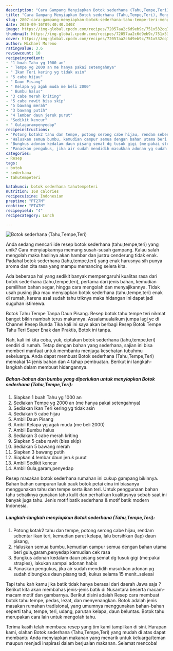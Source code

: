 ```yaml
---
description: "Cara Gampang Menyiapkan Botok sederhana (Tahu,Tempe,Teri), Menggugah Selera"
title: "Cara Gampang Menyiapkan Botok sederhana (Tahu,Tempe,Teri), Menggugah Selera"
slug: 2807-cara-gampang-menyiapkan-botok-sederhana-tahu-tempe-teri-menggugah-selera
date: 2020-09-16T09:40:40.340Z
image: https://img-global.cpcdn.com/recipes/72057aa2c6d9eb9c/751x532cq70/botok-sederhana-tahutempeteri-foto-resep-utama.jpg
thumbnail: https://img-global.cpcdn.com/recipes/72057aa2c6d9eb9c/751x532cq70/botok-sederhana-tahutempeteri-foto-resep-utama.jpg
cover: https://img-global.cpcdn.com/recipes/72057aa2c6d9eb9c/751x532cq70/botok-sederhana-tahutempeteri-foto-resep-utama.jpg
author: Michael Moreno
ratingvalue: 3.6
reviewcount: 10
recipeingredient:
- "1 buah Tahu yg 1000 an"
- " Tempe yg 2000 an me hanya pakai setengahnya"
- " Ikan Teri kering yg tidak asin"
- "5 cabe hijau"
- " Daun Pisang"
- " Kelapa yg agak muda me beli 2000"
- " Bumbu halus"
- "3 cabe merah kriting"
- "5 cabe rawit bisa skip"
- "5 bawang merah"
- "3 bawang putih"
- "4 lembar daun jeruk purut"
- "Sedikit kencur"
- " Gulagarampenyedap"
recipeinstructions:
- "Potong kotak2 tahu dan tempe, potong serong cabe hijau, rendam sebentar ikan teri, kemudian parut kelapa, lalu bersihkan (lap) daun pisang,"
- "Haluskan semua bumbu, kemudian campur semua dengan bahan utama beri gula,garam,penyedap kemudian cek rasa"
- "Bungkus adonan kedalam daun pisang semat dg tusuk gigi (me:pakai straples), lakukan sampai adonan habis"
- "Panaskan pengukus, jika air sudah mendidih masukkan adonan yg sudah dibungkus daun pisang tadi, kukus selama 15 menit..selesai"
categories:
- Resep
tags:
- botok
- sederhana
- tahutempeteri

katakunci: botok sederhana tahutempeteri 
nutrition: 168 calories
recipecuisine: Indonesian
preptime: "PT27M"
cooktime: "PT47M"
recipeyield: "4"
recipecategory: Lunch

---
```



![Botok sederhana (Tahu,Tempe,Teri)](https://img-global.cpcdn.com/recipes/72057aa2c6d9eb9c/751x532cq70/botok-sederhana-tahutempeteri-foto-resep-utama.jpg)

Anda sedang mencari ide resep botok sederhana (tahu,tempe,teri) yang unik? Cara menyiapkannya memang susah-susah gampang. Kalau salah mengolah maka hasilnya akan hambar dan justru cenderung tidak enak. Padahal botok sederhana (tahu,tempe,teri) yang enak harusnya sih punya aroma dan cita rasa yang mampu memancing selera kita.

Ada beberapa hal yang sedikit banyak mempengaruhi kualitas rasa dari botok sederhana (tahu,tempe,teri), pertama dari jenis bahan, kemudian pemilihan bahan segar, hingga cara mengolah dan menyajikannya. Tidak usah pusing jika mau menyiapkan botok sederhana (tahu,tempe,teri) enak di rumah, karena asal sudah tahu triknya maka hidangan ini dapat jadi suguhan istimewa.

Botok Tahu Tempe Tanpa Daun Pisang. Resep botok tahu tempe teri nikmat banget bikin nambah terus makannya. Assalamualaikum jumpa lagi yc di Channel Resep Bunda Tika kali ini saya akan berbagi Resep Botok Tempe Tahu Teri Super Enak dan Praktis, Botok ini tanpa.


Nah, kali ini kita coba, yuk, ciptakan botok sederhana (tahu,tempe,teri) sendiri di rumah. Tetap dengan bahan yang sederhana, sajian ini bisa memberi manfaat untuk membantu menjaga kesehatan tubuhmu sekeluarga. Anda dapat membuat Botok sederhana (Tahu,Tempe,Teri) memakai 14 jenis bahan dan 4 tahap pembuatan. Berikut ini langkah-langkah dalam membuat hidangannya.

<!--inarticleads1-->

##### Bahan-bahan dan bumbu yang diperlukan untuk menyiapkan Botok sederhana (Tahu,Tempe,Teri):

1. Siapkan 1 buah Tahu yg 1000 an
1. Sediakan  Tempe yg 2000 an (me hanya pakai setengahnya)
1. Sediakan  Ikan Teri kering yg tidak asin
1. Sediakan 5 cabe hijau
1. Ambil  Daun Pisang
1. Ambil  Kelapa yg agak muda (me beli 2000)
1. Ambil  Bumbu halus
1. Sediakan 3 cabe merah kriting
1. Siapkan 5 cabe rawit (bisa skip)
1. Sediakan 5 bawang merah
1. Siapkan 3 bawang putih
1. Siapkan 4 lembar daun jeruk purut
1. Ambil Sedikit kencur
1. Ambil  Gula,garam,penyedap


Resep masakan botok sederhana rumahan ini cukup gampang bikinnya. Bahan bahan campuran lauk pauk botok petai cina ini biasanya menggunakan tahu dan tempe serta ikan teri. Untuk penggunaan bahan tahu sebaiknya gunakan tahu kulit dan perhatikan kualitasnya sebab saat ini banyak juga tahu. Jenis motif batik sederhana &amp; motif batik modern Indonesia. 

<!--inarticleads2-->

##### Langkah-langkah menyiapkan Botok sederhana (Tahu,Tempe,Teri):

1. Potong kotak2 tahu dan tempe, potong serong cabe hijau, rendam sebentar ikan teri, kemudian parut kelapa, lalu bersihkan (lap) daun pisang,
1. Haluskan semua bumbu, kemudian campur semua dengan bahan utama beri gula,garam,penyedap kemudian cek rasa
1. Bungkus adonan kedalam daun pisang semat dg tusuk gigi (me:pakai straples), lakukan sampai adonan habis
1. Panaskan pengukus, jika air sudah mendidih masukkan adonan yg sudah dibungkus daun pisang tadi, kukus selama 15 menit..selesai


Tapi tahu kah kamu jika batik tidak hanya berasal dari daerah Jawa saja ? Berikut kita akan membahas jenis-jenis batik di Nusantara beserta macam-macam motif dan gambarnya. Berikut disini adalah Resep cara membuat botok tahu tempe, pedas, lezat, dan menyenangkan. Botok adalah jenis masakan rumahan tradisional, yang umumnya menggunakan bahan-bahan seperti tahu, tempe, teri, udang, parutan kelapa, daun beluntas. Botok tahu merupakan cara lain untuk mengolah tahu. 

Terima kasih telah membaca resep yang tim kami tampilkan di sini. Harapan kami, olahan Botok sederhana (Tahu,Tempe,Teri) yang mudah di atas dapat membantu Anda menyiapkan makanan yang menarik untuk keluarga/teman maupun menjadi inspirasi dalam berjualan makanan. Selamat mencoba!

